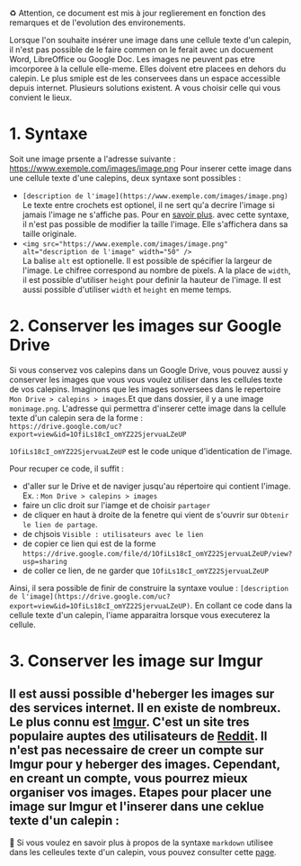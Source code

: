 ♻️ Attention, ce document est mis à jour reglierement en fonction des remarques et de l'evolution des environements.

Lorsque l'on souhaite insérer une image dans une cellule texte d'un calepin, il n'est pas possible de le faire commen on le ferait avec un docuement Word, LibreOffice ou Google Doc. Les images ne peuvent pas etre imcorporee à la cellule elle-meme. Elles doivent etre placees en dehors du calepin. Le plus smiple est de les conservees dans un espace accessible depuis internet. Plusieurs solutions existent. A vous choisir celle qui vous convient le lieux.

# 1. Syntaxe
Soit une image prsente a l'adresse suivante : https://www.exemple.com/images/image.png
Pour inserer cette image dans une cellule texte d'une calepins, deux syntaxe sont possibles :
- `[description de l'image](https://www.exemple.com/images/image.png)`<br />
Le texte entre crochets est optionel, il ne sert qu'a decrire l'image si jamais l'image ne s'affiche pas. Pour en [savoir plus](https://fr.wikipedia.org/wiki/Alternative_textuelle).
avec cette syntaxe, il n'est pas possible de modifier la taille l'image. Elle s'affichera dans sa taille originale.
- `<img src="https://www.exemple.com/images/image.png" alt="description de l'image" width="50" />`<br />
La balise `alt` est optionelle.
Il est possible de spécifier la largeur de l'image. Le chifree correspond au nombre de pixels. A la place de `width`, il est possible d'utiliser `height` pour definir la hauteur de l'image. Il est aussi possible d'utiliser `width` et `height` en meme temps.

# 2. Conserver les images sur Google Drive
Si vous conservez vos calepins dans un Google Drive, vous pouvez aussi y conserver les images que vous vous voulez utiliser dans les cellules texte de vos calepins. Imaginons que les images sonversees dans le repertoire `Mon Drive > calepins > images`.Et que dans dossier, il y a une image `monimage.png`. L'adresse qui permettra d'inserer cette image dans la cellule texte d'un calepin sera de la forme :<br />
`https://drive.google.com/uc?export=view&id=1OfiLs18cI_omYZ22SjervuaLZeUP`

`1OfiLs18cI_omYZ22SjervuaLZeUP` est le code unique d'identication de l'image.

Pour recuper ce code, il suffit :
- d'aller sur le Drive et de naviger jusqu'au répertoire qui contient l'image. Ex. : `Mon Drive > calepins > images`
- faire un clic droit sur l'iamge et de choisir `partager`
- de cliquer en haut à droite de la fenetre qui vient de s'ouvrir sur `Obtenir le lien de partage`.
- de chjsois `Visible : utilisateurs avec le lien`
- de copier ce lien qui est de la forme `https://drive.google.com/file/d/1OfiLs18cI_omYZ22SjervuaLZeUP/view?usp=sharing`
- de coller ce lien, de ne garder que `1OfiLs18cI_omYZ22SjervuaLZeUP`

Ainsi, il sera possible de finir de construire la syntaxe voulue : `[description de l'image](https://drive.google.com/uc?export=view&id=1OfiLs18cI_omYZ22SjervuaLZeUP)`. En collant ce code dans la cellule texte d'un calepin, l'iame apparaitra lorsque vous executerez la cellule.


# 3. Conserver les image sur Imgur
Il est aussi possible d'heberger les images sur des services internet. Il en existe de nombreux. Le plus connu est [Imgur](https://imgur.com/). C'est un site tres populaire auptes des utilisateurs de [Reddit](https://www.reddit.com/). Il n'est pas necessaire de creer un compte sur Imgur pour y heberger des images. Cependant, en creant un compte, vous pourrez mieux organiser vos images.
Etapes pour placer une image sur Imgur et l'inserer dans une ceklue texte d'un calepin :
- 



🔎 Si vous voulez en savoir plus à propos de la syntaxe `markdown` utilisee dans les celleules texte d'un calepin, vous pouvez consulter cette [page](https://jupyter-notebook.readthedocs.io/en/stable/examples/Notebook/Working%20With%20Markdown%20Cells.html).

